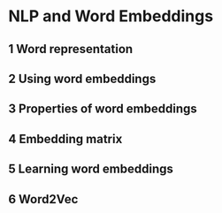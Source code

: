 # NLP and Word Embeddings

## 1 Word representation

## 2 Using word embeddings

## 3 Properties of word embeddings

## 4 Embedding matrix

## 5 Learning word embeddings

## 6 Word2Vec